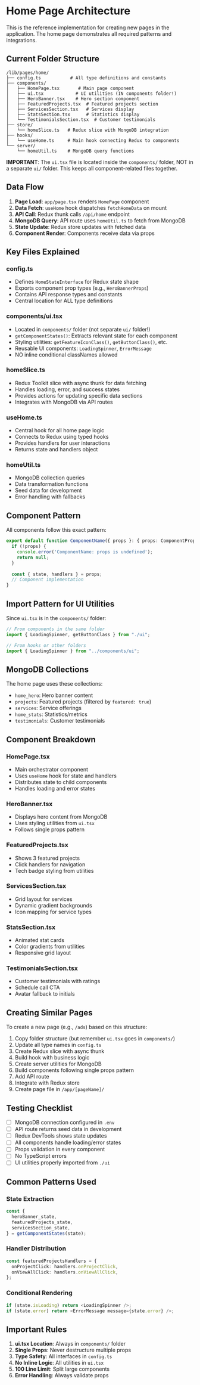 # Home Page Architecture

This is the reference implementation for creating new pages in the application. The home page demonstrates all required patterns and integrations.

## Current Folder Structure

```
/lib/pages/home/
├── config.ts           # All type definitions and constants
├── components/
│   ├── HomePage.tsx       # Main page component
│   ├── ui.tsx            # UI utilities (IN components folder!)
│   ├── HeroBanner.tsx    # Hero section component
│   ├── FeaturedProjects.tsx  # Featured projects section
│   ├── ServicesSection.tsx   # Services display
│   ├── StatsSection.tsx      # Statistics display
│   └── TestimonialsSection.tsx  # Customer testimonials
├── store/
│   └── homeSlice.ts   # Redux slice with MongoDB integration
├── hooks/
│   └── useHome.ts     # Main hook connecting Redux to components
└── server/
    └── homeUtil.ts    # MongoDB query functions
```

**IMPORTANT**: The `ui.tsx` file is located inside the `components/` folder, NOT in a separate `ui/` folder. This keeps all component-related files together.

## Data Flow

1. **Page Load**: `app/page.tsx` renders `HomePage` component
2. **Data Fetch**: `useHome` hook dispatches `fetchHomeData` on mount
3. **API Call**: Redux thunk calls `/api/home` endpoint
4. **MongoDB Query**: API route uses `homeUtil.ts` to fetch from MongoDB
5. **State Update**: Redux store updates with fetched data
6. **Component Render**: Components receive data via props

## Key Files Explained

### config.ts
- Defines `HomeStateInterface` for Redux state shape
- Exports component prop types (e.g., `HeroBannerProps`)
- Contains API response types and constants
- Central location for ALL type definitions

### components/ui.tsx
- Located in `components/` folder (not separate `ui/` folder!)
- `getComponentStates()`: Extracts relevant state for each component
- Styling utilities: `getFeatureIconClass()`, `getButtonClass()`, etc.
- Reusable UI components: `LoadingSpinner`, `ErrorMessage`
- NO inline conditional classNames allowed

### homeSlice.ts
- Redux Toolkit slice with async thunk for data fetching
- Handles loading, error, and success states
- Provides actions for updating specific data sections
- Integrates with MongoDB via API routes

### useHome.ts
- Central hook for all home page logic
- Connects to Redux using typed hooks
- Provides handlers for user interactions
- Returns state and handlers object

### homeUtil.ts
- MongoDB collection queries
- Data transformation functions
- Seed data for development
- Error handling with fallbacks

## Component Pattern

All components follow this exact pattern:

```typescript
export default function ComponentName({ props }: { props: ComponentProps }) {
  if (!props) {
    console.error('ComponentName: props is undefined');
    return null;
  }
  
  const { state, handlers } = props;
  // Component implementation
}
```

## Import Pattern for UI Utilities

Since `ui.tsx` is in the `components/` folder:

```typescript
// From components in the same folder
import { LoadingSpinner, getButtonClass } from "./ui";

// From hooks or other folders
import { LoadingSpinner } from "../components/ui";
```

## MongoDB Collections

The home page uses these collections:
- `home_hero`: Hero banner content
- `projects`: Featured projects (filtered by `featured: true`)
- `services`: Service offerings
- `home_stats`: Statistics/metrics
- `testimonials`: Customer testimonials

## Component Breakdown

### HomePage.tsx
- Main orchestrator component
- Uses `useHome` hook for state and handlers
- Distributes state to child components
- Handles loading and error states

### HeroBanner.tsx
- Displays hero content from MongoDB
- Uses styling utilities from `ui.tsx`
- Follows single props pattern

### FeaturedProjects.tsx
- Shows 3 featured projects
- Click handlers for navigation
- Tech badge styling from utilities

### ServicesSection.tsx
- Grid layout for services
- Dynamic gradient backgrounds
- Icon mapping for service types

### StatsSection.tsx
- Animated stat cards
- Color gradients from utilities
- Responsive grid layout

### TestimonialsSection.tsx
- Customer testimonials with ratings
- Schedule call CTA
- Avatar fallback to initials

## Creating Similar Pages

To create a new page (e.g., `/ads`) based on this structure:

1. Copy folder structure (but remember `ui.tsx` goes in `components/`)
2. Update all type names in `config.ts`
3. Create Redux slice with async thunk
4. Build hook with business logic
5. Create server utilities for MongoDB
6. Build components following single props pattern
7. Add API route
8. Integrate with Redux store
9. Create page file in `/app/[pageName]/`

## Testing Checklist

- [ ] MongoDB connection configured in `.env`
- [ ] API route returns seed data in development
- [ ] Redux DevTools shows state updates
- [ ] All components handle loading/error states
- [ ] Props validation in every component
- [ ] No TypeScript errors
- [ ] UI utilities properly imported from `./ui`

## Common Patterns Used

### State Extraction
```typescript
const {
  heroBanner_state,
  featuredProjects_state,
  servicesSection_state,
} = getComponentStates(state);
```

### Handler Distribution
```typescript
const featuredProjectsHandlers = {
  onProjectClick: handlers.onProjectClick,
  onViewAllClick: handlers.onViewAllClick,
};
```

### Conditional Rendering
```typescript
if (state.isLoading) return <LoadingSpinner />;
if (state.error) return <ErrorMessage message={state.error} />;
```

## Important Rules

1. **ui.tsx Location**: Always in `components/` folder
2. **Single Props**: Never destructure multiple props
3. **Type Safety**: All interfaces in `config.ts`
4. **No Inline Logic**: All utilities in `ui.tsx`
5. **100 Line Limit**: Split large components
6. **Error Handling**: Always validate props